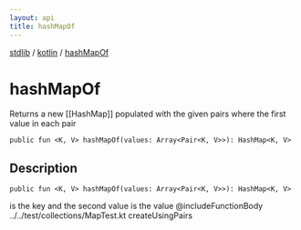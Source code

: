 ```yaml
---
layout: api
title: hashMapOf
---
```

[stdlib](../index.html) / [kotlin](index.html) / [hashMapOf](hashMapOf.html)

# hashMapOf
Returns a new [[HashMap]] populated with the given pairs where the first value in each pair
```
public fun <K, V> hashMapOf(values: Array<Pair<K, V>>): HashMap<K, V>
```
## Description
```
public fun <K, V> hashMapOf(values: Array<Pair<K, V>>): HashMap<K, V>
```
is the key and the second value is the value
@includeFunctionBody ../../test/collections/MapTest.kt createUsingPairs

